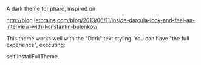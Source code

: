 A dark theme for pharo, inspired on 

http://blog.jetbrains.com/blog/2013/06/11/inside-darcula-look-and-feel-an-interview-with-konstantin-bulenkov/

This theme works well with the "Dark" text styling. 
You can have "the full experience", executing: 

self installFullTheme.